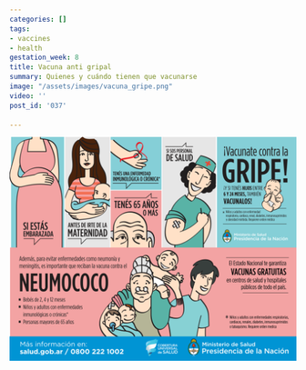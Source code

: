 ```yaml
---
categories: []
tags:
- vaccines
- health
gestation_week: 8
title: Vacuna anti gripal
summary: Quienes y cuándo tienen que vacunarse
image: "/assets/images/vacuna_gripe.png"
video: ''
post_id: '037'

---
```

![](/assets/images/vacuna_gripe.png)